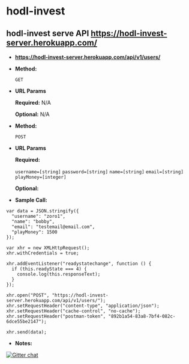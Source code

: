 # hodl-invest
**hodl-invest serve API**
https://hodl-invest-server.herokuapp.com/
----

* **https://hodl-invest-server.herokuapp.com/api/v1/users/**


* **Method:**
  

  `GET`
  
*  **URL Params**

   **Required:** N/A
 

   **Optional:** N/A
 

* **Method:**
  

  `POST`
  
*  **URL Params**

   **Required:**
 
   `username=[string]`
   `password=[string]`
   `name=[string]`
   `email=[string]`
   `playMoney=[integer]`

   **Optional:**


* **Sample Call:**
```
var data = JSON.stringify({
  "username": "zoro1",
  "name": "bobby",
  "email": "testemail@email.com",
  "playMoney": 1500
});

var xhr = new XMLHttpRequest();
xhr.withCredentials = true;

xhr.addEventListener("readystatechange", function () {
  if (this.readyState === 4) {
    console.log(this.responseText);
  }
});

xhr.open("POST", "https://hodl-invest-server.herokuapp.com/api/v1/users/");
xhr.setRequestHeader("content-type", "application/json");
xhr.setRequestHeader("cache-control", "no-cache");
xhr.setRequestHeader("postman-token", "892b1a54-83a8-7bf4-082c-6dce55be2147");

xhr.send(data);
```  
  

* **Notes:**


[![Gitter chat](https://badges.gitter.im/MutualFund/Lobby.png)](https://gitter.im/MutualFund/Lobby)
